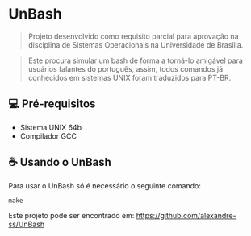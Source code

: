 # UnBash

> Projeto desenvolvido como requisito parcial para aprovação na disciplina de Sistemas Operacionais na Universidade de Brasília.

> Este procura simular um bash de forma a torná-lo amigável para usuários falantes do português, assim, todos comandos já conhecidos em sistemas UNIX foram traduzidos para PT-BR.

## 💻 Pré-requisitos

* Sistema UNIX 64b
* Compilador GCC

## ☕ Usando o UnBash

Para usar o UnBash só é necessário o seguinte comando:

```
make
```
Este projeto pode ser encontrado em: https://github.com/alexandre-ss/UnBash
